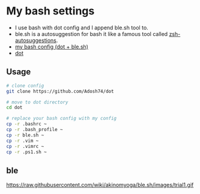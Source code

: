 # My bash settings
- I use bash with dot config and I append ble.sh tool to.
- ble.sh is a autosuggestion for bash it like a famous tool called [zsh-autosuggestions](https://github.com/zsh-users/zsh-autosuggestions).
- [my bash config (dot + ble.sh)](https://github.com/Adosh74/dot)
- [dot](https://github.com/yebrahim/dot)

## Usage
``` bash
# clone config
git clone https://github.com/Adosh74/dot

# move to dot directory
cd dot

# replace your bash config with my config
cp -r .bashrc ~
cp -r .bash_profile ~
cp -r ble.sh ~
cp -r .vim ~
cp -r .vimrc ~
cp -r .ps1.sh ~
```

## ble

https://raw.githubusercontent.com/wiki/akinomyoga/ble.sh/images/trial1.gif
